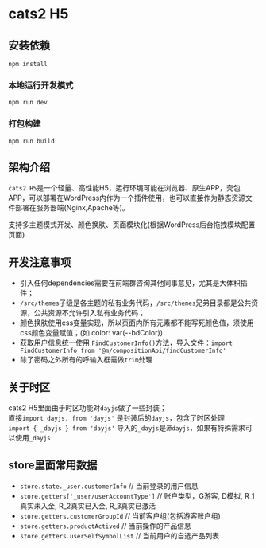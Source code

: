# cats2 H5

## 安装依赖
```
npm install
```

### 本地运行开发模式
```
npm run dev
```

### 打包构建
```
npm run build
```

## 架构介绍

`cats2 H5`是一个轻量、高性能H5，运行环境可能在浏览器、原生APP，壳包APP，可以部署在WordPress内作为一个插件使用，也可以直接作为静态资源文件部署在服务器端(Nginx,Apache等)。

支持多主题模式开发、颜色换肤、页面模块化(根据WordPress后台拖拽模块配置页面)

## 开发注意事项

- 引入任何dependencies需要在前端群咨询其他同事意见，尤其是大体积插件；
- `/src/themes`子级是各主题的私有业务代码，`/src/themes`兄弟目录都是公共资源，公共资源不允许引入私有业务代码；
- 颜色换肤使用css变量实现，所以页面内所有元素都不能写死颜色值，须使用css颜色变量赋值；(如 color: var(--bdColor))
- 获取用户信息统一使用 `FindCustomerInfo()`方法，导入文件：`import FindCustomerInfo from '@m/compositionApi/findCustomerInfo'`
- 除了密码之外所有的呼输入框需做`trim`处理

## 关于时区

cats2 H5里面由于时区功能对`dayjs`做了一些封装；   
直接`import dayjs, from 'dayjs'` 是封装后的`dayjs`，包含了时区处理   
`import { _dayjs } from 'dayjs'` 导入的`_dayjs`是`源dayjs`，如果有特殊需求可以使用`_dayjs`

## store里面常用数据
- `store.state._user.customerInfo` // 当前登录的用户信息
- `store.getters['_user/userAccountType']` // 账户类型，G游客, D模拟, R_1真实未入金, R_2真实已入金, R_3真实已激活
- `store.getters.customerGroupId` // 当前客户组(包括游客账户组)
- `store.getters.productActived` // 当前操作的产品信息
- `store.getters.userSelfSymbolList` // 当前用户的自选产品列表

